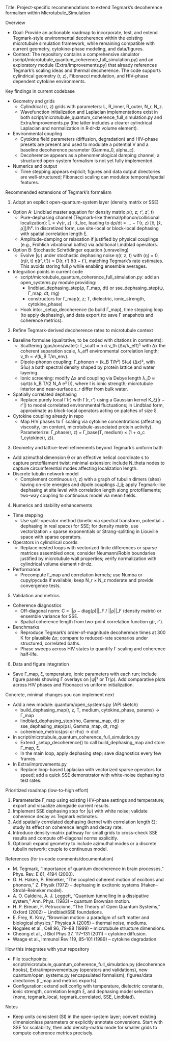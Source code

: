 Title: Project-specific recommendations to extend Tegmark’s decoherence formalism within Microtubule_Simulation

Overview
- Goal: Provide an actionable roadmap to incorporate, test, and extend Tegmark-style environmental decoherence within the existing microtubule simulation framework, while remaining compatible with current geometry, cytokine-phase modeling, and data/figures.
- Context: The repository contains a comprehensive simulator (script/microtubule_quantum_coherence_full_simulation.py) and an exploratory module (Extra/improvements.py) that already references Tegmark’s scaling ideas and thermal decoherence. The code supports cylindrical geometry (r, z), Fibonacci modulation, and HIV-phase dependent cytokine environments.

Key findings in current codebase
- Geometry and grids
  - Cylindrical (r, z) grids with parameters: L, R_inner, R_outer, N_r, N_z.
  - Wavefunction initialization and Laplacian implementations exist in both script/microtubule_quantum_coherence_full_simulation.py and Extra/improvements.py (the latter includes a clearer cylindrical Laplacian and normalization in R·dr·dz volume element).
- Environmental coupling
  - Cytokine field parameters (diffusion, degradation) and HIV-phase presets are present and used to modulate a potential V and a baseline decoherence parameter (Gamma_0, alpha_c).
  - Decoherence appears as a phenomenological damping channel; a structured open-system formalism is not yet fully implemented.
- Numerics and output
  - Time stepping appears explicit; figures and data output directories are well-structured; Fibonacci scaling can modulate temporal/spatial features.

Recommended extensions of Tegmark’s formalism
1) Adopt an explicit open-quantum-system layer (density matrix or SSE)
- Option A: Lindblad master equation for density matrix ρ(r, z; r', z', t)
  - Pure-dephasing channel (Tegmark-like thermal/phonon/collisional localization): L̂ = √γ(r, z) · x̂_loc, leading to dρ/dt = … − Γ(r, z) [x̂, [x̂, ρ]]/ħ². In discretized form, use site-local or block-local dephasing with spatial correlation length ξ.
  - Amplitude-damping or relaxation if justified by physical couplings (e.g., Fröhlich vibrational baths) via additional Lindblad operators.
- Option B: Stochastic Schrödinger equation (unraveling)
  - Evolve |ψ⟩ under stochastic dephasing noise η(r, z, t) with ⟨η⟩ = 0, ⟨η(r, t) η(r', t')⟩ ∝ D(r, r') δ(t − t'), matching Tegmark’s rate estimates. This avoids storing full ρ while enabling ensemble averages.
- Integration points in current code
  - script/microtubule_quantum_coherence_full_simulation.py: add an open_systems.py module providing:
    - lindblad_dephasing_step(ρ, Γ_map, dt) or sse_dephasing_step(ψ, Γ_map, dt, rng)
    - constructors for Γ_map(r, z; T, dielectric, ionic_strength, cytokine_phase)
  - Hook into: _setup_decoherence (to build Γ_map), time stepping loop (to apply dephasing), and data export (to save Γ snapshots and coherence metrics).

2) Refine Tegmark-derived decoherence rates to microtubule context
- Baseline formulae (qualitative, to be coded with citations in comments):
  - Scattering (gas/ions/water): Γ_scatt ≈ n σ v_th (Δx/λ_eff)² with Δx the coherent separation scale, λ_eff environmental correlation length; v_th ∝ √(k_B T/m_env).
  - Dipole-phonon coupling: Γ_phonon ∝ (k_B T/ħ²) S(ω) (Δx)², with S(ω) a bath spectral density shaped by protein lattice and water layering.
  - Ionic screening: modify Δx and coupling via Debye length λ_D ≈ sqrt(ε k_B T/(2 N_A e² I)), where I is ionic strength; microtubule interior and near-surface ε_r differ from bulk water.
- Spatially correlated dephasing
  - Replace purely local Γ(r) with Γ(r, r') using a Gaussian kernel K_ξ(|r − r'|) to model correlated environmental fluctuations; in Lindblad form, approximate as block-local operators acting on patches of size ξ.
- Cytokine coupling already in repo
  - Map HIV phases to Γ scaling via cytokine concentrations (affecting viscosity, ion content, microtubule-associated protein activity). Parameterize: Γ_phase(r, z) = Γ_base(T, medium) × (1 + α_c f_cytokine(r, z)).

3) Geometry and lattice-level refinements beyond Tegmark’s uniform bath
- Add azimuthal dimension θ or an effective helical coordinate s to capture protofilament twist; minimal extension: include N_theta nodes to capture circumferential modes affecting localization length.
- Discrete tubulin network model
  - Complement continuous (r, z) with a graph of tubulin dimers (sites) having on-site energies and dipole couplings J_ij; apply Tegmark-like dephasing at site level with correlation length along protofilaments; two-way coupling to continuous model via mean fields.

4) Numerics and stability enhancements
- Time stepping
  - Use split-operator method (kinetic via spectral transform, potential + dephasing in real space) for SSE; for density matrix, use vectorization + sparse exponentials or Strang-splitting in Liouville space with sparse operators.
- Operators in cylindrical coords
  - Replace nested loops with vectorized finite differences or sparse matrices assembled once; consider Neumann/Robin boundaries justified by microtubule wall properties; verify normalization with cylindrical volume element r·dr·dz.
- Performance
  - Precompute Γ_map and correlation kernels; use Numba or cupy/pycuda if available; keep N_r × N_z moderate and provide convergence tests.

5) Validation and metrics
- Coherence diagnostics
  - Off-diagonal norm: C = ||ρ − diag(ρ)||_F / ||ρ||_F (density matrix) or ensemble variance for SSE.
  - Spatial coherence length from two-point correlation function g(r, r').
- Benchmarks
  - Reproduce Tegmark’s order-of-magnitude decoherence times at 300 K for plausible Δx; compare to reduced-rate scenarios under structured, correlated baths.
  - Phase sweeps across HIV states to quantify Γ scaling and coherence half-life.

6) Data and figure integration
- Save Γ_map, ξ, temperature, ionic parameters with each run; include figure panels showing Γ overlays on |ψ|² or Tr(ρ). Add comparative plots across HIV phases and Fibonacci vs uniform initialization.

Concrete, minimal changes you can implement next
- Add a new module: quantum/open_systems.py (API sketch)
  - build_dephasing_map(r, z, T, medium, cytokine_phase, params) -> Γ_map
  - lindblad_dephasing_step(rho, Gamma_map, dt) or sse_dephasing_step(psi, Gamma_map, dt, rng)
  - coherence_metrics(psi or rho) -> dict
- In script/microtubule_quantum_coherence_full_simulation.py
  - Extend _setup_decoherence() to call build_dephasing_map and store Γ_map, ξ.
  - In the main loop, apply dephasing step; save diagnostics every few frames.
- In Extra/improvements.py
  - Replace loop-based Laplacian with vectorized sparse operators for speed; add a quick SSE demonstrator with white-noise dephasing to test rates.

Prioritized roadmap (low-to-high effort)
1) Parameterize Γ_map using existing HIV-phase settings and temperature; export and visualize alongside current results.
2) Implement SSE dephasing step for |ψ⟩ with white noise; validate coherence decay vs Tegmark estimates.
3) Add spatially correlated dephasing (kernel with correlation length ξ); study its effect on coherence length and decay rate.
4) Introduce density-matrix pathway for small grids to cross-check SSE results and compute off-diagonal norms explicitly.
5) Optional: expand geometry to include azimuthal modes or a discrete tubulin network; couple to continuous model.

References (for in-code comments/documentation)
- M. Tegmark, “Importance of quantum decoherence in brain processes,” Phys. Rev. E 61, 4194 (2000).
- G. H. Haken, P. Reineker, “The coupled coherent motion of excitons and phonons,” Z. Physik (1972) – dephasing in excitonic systems (Haken–Strobl–Reineker model).
- A. O. Caldeira, A. J. Leggett, “Quantum tunnelling in a dissipative system,” Ann. Phys. (1983) – quantum Brownian motion.
- H. P. Breuer, F. Petruccione, “The Theory of Open Quantum Systems,” Oxford (2002) – Lindblad/SSE foundations.
- E. Frey, K. Kroy, “Brownian motion: a paradigm of soft matter and biological physics,” Physica A (2005) – thermal noise, mediums.
- Nogales et al., Cell 96, 79–88 (1999) – microtubule structure dimensions.
- Cheong et al., J Biol Phys 37, 117–131 (2011) – cytokine diffusion.
- Waage et al., Immunol Rev 119, 85–101 (1989) – cytokine degradation.

How this integrates with your repository
- File touchpoints: script/microtubule_quantum_coherence_full_simulation.py (decoherence hooks), Extra/improvements.py (operators and validations), new quantum/open_systems.py (encapsulated formalism), figures/data directories (Γ_map and metrics exports).
- Configuration: extend self.config with temperature, dielectric constants, ionic strength, correlation length ξ, and dephasing model selection {none, tegmark_local, tegmark_correlated, SSE, Lindblad}.

Notes
- Keep units consistent (SI) in the open-system layer; convert existing dimensionless parameters or explicitly annotate conversions. Start with SSE for scalability, then add density-matrix mode for smaller grids to compute coherence metrics precisely.
